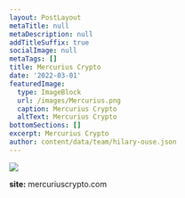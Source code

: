 ```yaml
---
layout: PostLayout
metaTitle: null
metaDescription: null
addTitleSuffix: true
socialImage: null
metaTags: []
title: Mercurius Crypto
date: '2022-03-01'
featuredImage:
  type: ImageBlock
  url: /images/Mercurius.png
  caption: Mercurius Crypto
  altText: Mercurius Crypto
bottomSections: []
excerpt: Mercurius Crypto
author: content/data/team/hilary-ouse.json
---
```

![](/images/Mercurius%20capa.png)



**site:** mercuriuscrypto.com
